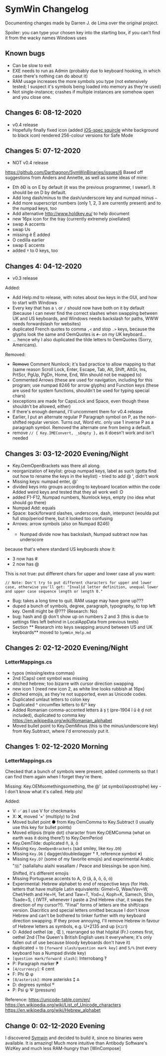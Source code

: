 # SymWin Changelog

Documenting changes made by Darren J. de Lima over the original project.

Spoiler: you can type your chosen key into the starting box, if you can't find it from the wacky names Windows uses

## Known bugs
- Can be slow to exit
- EXE needs to run as Admin (probably due to keyboard hooking, in which case there's nothing can do about it)
- RAM usage increases the more symbols you type (not extensively tested; I suspect it's symbols being loaded into memory as they're used)
- Not single-instance; crashes if multiple instances are somehow open and you close one.

## Changes 6: 08-12-2020
- v0.4 release
- Hopefully finally fixed icon (added [iOS-spec squircle](https://blog.mikeswanson.com/iosroundedrect/) white background to black icon) rendered 256-colour versions for Safe Mode

## Changes 5: 07-12-2020
- NOT v0.4 release

https://github.com/Darthagnon/SymWinBinaries/issues/6
Based off suggestions from Anders and Annette, as well as some ideas of mine:

- Eth ðÐ is on E by default (it was the previous programmer, I swear!). It should be on D by default.
- Add long dash/minus to the dash/underscore key and numpad minus ```–```
- Add more superscript numbers (only 1, 2, 3 are currently present) and to the numpad keys, too
- Add alternative http://www.holdkey.eu/ to help document
- new 16px icon for the tray (currently extremely pixellated)
- swap A accents
- swap Us
- missing ẽ Ẽ added
- O cedilla earlier
- swap E accents
- added  ```º``` to 0 keys, too

## Changes 4: 04-12-2020
- v0.3 release

Added:
- Add Help.md to release, with notes about ```Oem``` keys in the GUI, and how to start with Windows
- Every key that has a ```\``` or ```/``` should now have both on it by default (because I can never find the correct slashes when swapping between UK and US keyboards, and Windows needs backslash for paths, WWW needs forwardslash for websites)
- duplicated French quotes to comma ```,<``` and stop ```.>``` keys, because the glyphs look the same and OemQuotes is ```#~``` on my UK keyboard...
- ... hence why I also duplicated the tilde letters to OemQuotes (Sorry, Americans).

Removed:
- ~~Remove~~ Comment Numlock; it's bad practice to allow mapping to that (same reason Scroll Lock, Enter, Escape, Tab, Alt, Shift, AltGr, Ins, PrtScr, PgUp, PgDn, Home, End, Win should not be mapped to) 
- Commented Arrows (these are used for navigation, including for this program; use numpad 8246 for arrow glyphs) and Function keys (these are used for system functions, shouldn't be used for typing special chars)
- (exceptions are made for CapsLock and Space, even though these shouldn't be allowed, either)
- If there's enough demand, I'll uncomment them for v0.4 release 
- Earlier, I put an alternate regular P Paragraph symbol on P, as the non-shifted regular version. Turns out, Word etc. only use 1 inverse P as a paragraph symbol. Removed the alternate one from being a default.
- remove ```// { Key.IMEConvert, _sEmpty },``` as it doesn't work and isn't needed


## Changes 3: 03-12-2020 Evening/Night
- Key.OemOpenBrackets was there all along. 
- reorganization of keylist: group numpad keys, label as such (gotta find out how to rename the keys in the keylist) - tried to add @ ', didn't work
- Missing keys: numpad enter, @'
- divided keys into groups according to keyboard location within the code
Added weird keys and tested that they all work well :D
- added F1-F12, Numpad numbers, Numlock keys, empty (no idea what should go there)
- Numpad Add: equals
- Space: back/forward slashes, underscore, dash, interpunct (woulda put full stop/period there, but it looked too confusing
- Arrows: arrow symbols (also on Numpad 8246)
- - Numpad divide now has backslash, Numpad subtract now has underscore 

because that's where standard US keyboards show it:
- 3 now has #
- 2 now has @

This is not true: put different chars for upper and lower case all you want:
```
// Note: Don't try to put different characters for upper and lower case, otherwise you'll get: "Invalid letter definition, unequal lower and upper case sequence length or length 0."
```
- Bug: takes a long time to quit. RAM usage may have gone up???
- duped a bunch of symbols, degree, paragraph, typography, to top left key. Oem8 might be @??? (Research: No)
- bug: hash and @ don't show up on numbers 2 and 3 (this is due to settings files left behind in LocalAppData from previous tests)
- Section ** Research into keys swapping around between US and UK keyboards** moved to ```SymWin_Help.md```


## Changes 2: 02-12-2020 Evening/Night

### LetterMappings.cs

- typos (missing/extra commas)
- 2nd (Caps) cent symbol was missing
- ditched hebrew; too bizarre with cursor direction swapping
- new icon 1 (need new icon 2, as white line looks rubbish at 16px)
- ditched emojis, as they're not supported, even as Unicode codes.
- Duplicated umlaut letters to colon key
- Duplicated ^ circumflex letters to 6/^ key
- Added Romanian comma-accented letters ă ș ț (pre-1904 ĭ ŭ ĕ d̦ not included), duplicated to comma key
https://en.wikipedia.org/wiki/Romanian_alphabet
- Moved bullet point to Key.OemMinus (this is the minus/underscore key) from Key.Subtract, where I'd erroneously put it.


## Changes 1: 02-12-2020 Morning

### LetterMappings.cs
Checked that a bunch of symbols were present; added comments so that I can find them again when I forget they're there.

Missing: Key.OEMsomethingsomething, the @' (at symbol/apostrophe) key - I don't know what it's called. Help pls!

Added:
- V: ✅ as I use V for checkmarks
- X: ❌, moved '×' (multiply) to 2nd
- Moved bullet point ● from Key.OemComma to Key.Subtract (I usually use this key for bullet points)
- Moved ellipsis (triple dot) character from Key.OEMComma (what on earth was it doing there?) to Key.OemPeriod
- Key.OemTilde: duplicated ñ, ã, õ
- Missing ```Key.OemOpenBrackets``` (sad smiley, like ```Key.D9```)
- Missing ```Key.D6``` ( dagger/doubledagger †  ‡, reference symbol ※)
- Missing ```Key.D7``` (some of my favorite emojis)  and experimental Arabic "ﷺ" (sallallahu alaihi wasallam / Peace and blessings be upon him). Shifted, it's different emojis
- Missing Portuguese accents to A, O (ã, â,  ô, õ, ó)
- Experimental: Hebrew alphabet to end of respective keys (for Heb. letters that have multiple Latin equivalents: Gimel=G, Waw/Vav=W, Chet/Heth and He=H, Tet and Taw=T, Yod=J, Koph=K, Samech, Shin, Tsade=S, ( (WTF, whenever I paste a 2nd Hebrew char, it swaps the direction of my cursor?!). "Final" forms of letters are the shift/caps version. Diacritics and special letters omitted because I don't know Hebrew and can't be bothered to tinker further with my keyboard direction swapping. If they prove annoying, I'll remove Hebrew in favour of Hebrew letters as symbols, e.g. U+2135 and up (ℵℶℷℸ)
- O: Added oethel (œ , Œ ), rearranged so that hôpital (Fr.) comes first, oethel 2nd (The Queen's British English uses it everywhere; it's only fallen out of use because bloody keyboards don't have it)
- duplicated ÷ to ```[forward slash/question mark key]``` and ```5/%``` (not every keyboard has a Numpad divide key)
- ```[question mark/forward slash]```: Interrobang ‽
- P: Paragraph marker ⁋
- ```[4/currency]```: ¢ cent
- F: Phi Φ φ
- ```[8/asterisk]```: more asterisks ⁑ ⁂
- D: degrees symbol º
- P: Psi ψ Ψ (pressure)

Reference:
https://unicode-table.com/en/
https://en.wikipedia.org/wiki/List_of_Unicode_characters
https://en.wikipedia.org/wiki/Hebrew_alphabet


## Change 0: 02-12-2020 Evening
I discovered [Symwin](https://github.com/mjvh80/SymWin/) and decided to build it, since no binaries were available. It is amazing! Much more intuitive than Antibody Software's WizKey and much less RAM-hungry than [WinCompose]